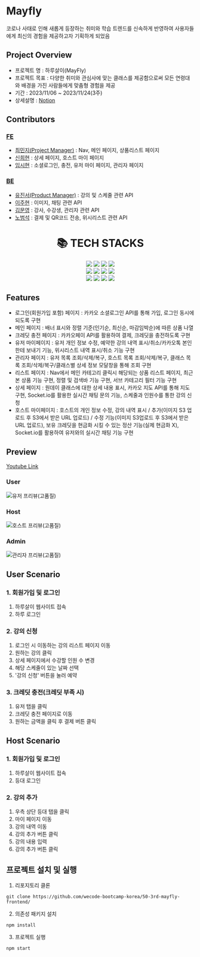 # Mayfly
코로나 사태로 인해 새롭게 등장하는 취미와 학습 트렌드를 신속하게 반영하여 사용자들에게 최신의 경험을 제공하고자 기획하게 되었음

## Project Overview
- 프로젝트 명 : 하루살이(MayFly)
- 프로젝트 목표 : 다양한 취미와 관심사에 맞는 클래스를 제공함으로써 모든 연령대와 배경을 가진 사람들에게 맞춤형 경험을 제공
- 기간 : 2023/11/06 ~ 2023/11/24(3주)
- 상세설명 : [Notion](https://www.notion.so/MAY-FLY-832bc1609d79431cbaef0182cf1fc9ec)

## Contributors
### [FE](https://github.com/wecode-bootcamp-korea/50-3rd-mayfly-frontend)
- [최민지(Project Manager)](http://github.com/fullminji) : Nav, 메인 페이지, 상품리스트 페이지
- [신희현](http://github.com/hxxhyun) : 상세 페이지, 호스트 마이 페이지
- [임시현](http://github.com/jsm00929) : 소셜로그인, 충전, 유저 마이 페이지, 관리자 페이지

### [BE](https://github.com/wecode-bootcamp-korea/50-3rd-mayfly-backend)
- [유진서(Product Manager)](http://github.com/coderjins) : 강의 및 스케줄 관련 API
- [이주현](http://github.com/juhyunju) : 이미지, 채팅 관련 API
- [김문영](https://github.com/kimmunyeong) : 강사, 수강생, 관리자 관련 API
- [노범석](https://github.com/prodigy0831) : 결제 및 QR코드 전송, 위시리스트 관련 API

<div align=center><h1>📚 TECH STACKS</h1></div>
<div align=center>
  <img src="https://img.shields.io/badge/html5-E34F26?style=for-the-badge&logo=html5&logoColor=white"> 
  <img src="https://img.shields.io/badge/css-1572B6?style=for-the-badge&logo=css3&logoColor=white"> 
  <img src="https://img.shields.io/badge/javascript-F7DF1E?style=for-the-badge&logo=javascript&logoColor=black">
  <img src="https://img.shields.io/badge/amazon s3-569A31?style=for-the-badge&logo=amazons3&locoColor=black">
  <br>
  
  <img src="https://img.shields.io/badge/react-61DAFB?style=for-the-badge&logo=react&logoColor=black">
  <img src="https://img.shields.io/badge/sass-CC6699?style=for-the-badge&logo=sass&logoColor=white">
  <img src="https://img.shields.io/badge/socket.io-010101?style=for-the-badge&logo=socket.io&logoColor=white">
  <img src="https://img.shields.io/badge/github-181717?style=for-the-badge&logo=github&logoColor=white">
  <br>
  
  <img src="https://img.shields.io/badge/git-F05032?style=for-the-badge&logo=git&logoColor=white">
  <img src="http://img.shields.io/badge/slack-4A154B?style=for-the-badge&logo=slack&logoColor=white">
  <img src="http://img.shields.io/badge/trello-0052CC?style=for-the-badge&logo=trello&logoColor=white">
  <img src="http://img.shields.io/badge/notion-000000?style=for-the-badge&logo=notion&logoColor=white">
</div>

## Features
- 로그인(회원가입 포함) 페이지 : 카카오 소셜로그인 API를 통해 가입, 로그인 동시에 되도록 구현
- 메인 페이지 : 배너 표시와 정렬 기준(인기순, 최신순, 마감임박순)에 따른 상품 나열
- 크레딧 충전 페이지 : 카카오페이 API를 활용하여 결제, 크레딧을 충전하도록 구현
- 유저 마이페이지 : 유저 개인 정보 수정, 예약한 강의 내역 표시/취소/카카오톡 본인한테 보내기 기능, 위시리스트 내역 표시/취소 기능 구현
- 관리자 페이지 : 유저 목록 조회/삭제/복구, 호스트 목록 조회/삭제/복구, 클래스 목록 조회/삭제/복구/클래스별 상세 정보 모달창을 통해 조회 구현
- 리스트 페이지 : Nav에서 메인 카테고리 클릭시 해당되는 상품 리스트 페이지, 최근 본 상품 기능 구현, 정렬 및 검색바 기능 구현, 서브 카테고리 필터 기능 구현
- 상세 페이지 : 원데이 클래스에 대한 상세 내용 표시, 카카오 지도 API를 통해 지도 구현, Socket.io를 활용한 실시간 채팅 문의 기능, 스케줄과 인원수를 통한 강의 신청
- 호스트 마이페이지 : 호스트의 개인 정보 수정, 강의 내역 표시 / 추가(이미지 S3 업로드 후 S3에서 받은 URL 업로드) / 수정 기능(이미지 S3업로드 후 S3에서 받은 URL 업로드), 보유 크레딧을 현금화 시킬 수 있는 정산 기능(실제 현금화 X), Socket.io를 활용하여 유저와의 실시간 채팅 기능 구현

## Preview
[Youtube Link](https://www.youtube.com/watch?v=cVoA37Jss4o)

### User
![유저 프리뷰(고품질)](https://github.com/wecode-bootcamp-korea/50-3rd-mayfly-frontend/assets/96459468/d7c67f8e-4e5d-40d9-aeb2-5dd1851e3043)

### Host
![호스트 프리뷰(고품질)](https://github.com/wecode-bootcamp-korea/50-3rd-mayfly-frontend/assets/96459468/1adcaaae-cfc6-4b30-b4af-8bf5a616208b)

### Admin
![관리자 프리뷰(고품질)](https://github.com/wecode-bootcamp-korea/50-3rd-mayfly-frontend/assets/96459468/b235d8ea-2b41-48db-a12f-ee6b13e71df5)


## User Scenario
### 1. 회원가입 및 로그인
1. 하루살이 웹사이트 접속
2. 하루 로그인

### 2. 강의 신청
1. 로그인 시 이동하는 강의 리스트 페이지 이동
2. 원하는 강의 클릭
3. 상세 페이지에서 수강할 인원 수 변경
4. 해당 스케줄이 있는 날짜 선택
5. '강의 신청' 버튼을 눌러 예약

### 3. 크레딧 충전(크레딧 부족 시)
1. 유저 탭을 클릭
2. 크레딧 충전 페이지로 이동
3. 원하는 금액을 클릭 후 결제 버튼 클릭

## Host Scenario
### 1. 회원가입 및 로그인
1. 하루살이 웹사이트 접속
2. 등대 로그인

### 2. 강의 추가
1. 우측 상단 등대 탭을 클릭
2. 마이 페이지 이동
3. 강의 내역 이동
4. 강의 추가 버튼 클릭
5. 강의 내용 입력
6. 강의 추가 버튼 클릭

## 프로젝트 설치 및 실행
1. 리포지토리 클론
```
git clone https://github.com/wecode-bootcamp-korea/50-3rd-mayfly-frontend/
```

2. 의존성 패키지 설치
```
npm install
```

3. 프로젝트 실행
```
npm start
```
